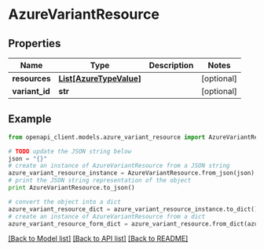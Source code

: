 # AzureVariantResource


## Properties
Name | Type | Description | Notes
------------ | ------------- | ------------- | -------------
**resources** | [**List[AzureTypeValue]**](AzureTypeValue.md) |  | [optional] 
**variant_id** | **str** |  | [optional] 

## Example

```python
from openapi_client.models.azure_variant_resource import AzureVariantResource

# TODO update the JSON string below
json = "{}"
# create an instance of AzureVariantResource from a JSON string
azure_variant_resource_instance = AzureVariantResource.from_json(json)
# print the JSON string representation of the object
print AzureVariantResource.to_json()

# convert the object into a dict
azure_variant_resource_dict = azure_variant_resource_instance.to_dict()
# create an instance of AzureVariantResource from a dict
azure_variant_resource_form_dict = azure_variant_resource.from_dict(azure_variant_resource_dict)
```
[[Back to Model list]](../README.md#documentation-for-models) [[Back to API list]](../README.md#documentation-for-api-endpoints) [[Back to README]](../README.md)



